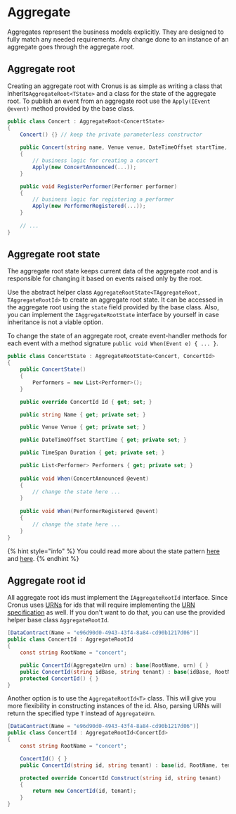 # Aggregate

Aggregates represent the business models explicitly. They are designed to fully match any needed requirements. Any change done to an instance of an aggregate goes through the aggregate root.

## Aggregate root

Creating an aggregate root with Cronus is as simple as writing a class that inherits`AggregateRoot<TState>` and a class for the state of the aggregate root. To publish an event from an aggregate root use the `Apply(IEvent @event)` method provided by the base class.

```csharp
public class Concert : AggregateRoot<ConcertState>
{
    Concert() {} // keep the private parameterless constructor
    
    public Concert(string name, Venue venue, DateTimeOffset startTime, TimeSpan duration)
    {
        // business logic for creating a concert
        Apply(new ConcertAnnounced(...));
    }

    public void RegisterPerformer(Performer performer)
    {
        // business logic for registering a performer
        Apply(new PerformerRegistered(...));
    }
    
    // ...
}
```

## Aggregate root state

The aggregate root state keeps current data of the aggregate root and is responsible for changing it based on events raised only by the root.

Use the abstract helper class `AggregateRootState<TAggregateRoot, TAggregateRootId>` to create an aggregate root state. It can be accessed in the aggregate root using the `state` field provided by the base class. Also, you can implement the `IAggregateRootState` interface by yourself in case inheritance is not a viable option.

To change the state of an aggregate root, create event-handler methods for each event with a method signature `public void When(Event e) { ... }`.

```csharp
public class ConcertState : AggregateRootState<Concert, ConcertId>
{
    public ConcertState()
    {
        Performers = new List<Performer>();
    }

    public override ConcertId Id { get; set; }

    public string Name { get; private set; }

    public Venue Venue { get; private set; }

    public DateTimeOffset StartTime { get; private set; }

    public TimeSpan Duration { get; private set; }

    public List<Performer> Performers { get; private set; }
    
    public void When(ConcertAnnounced @event)
    {
        // change the state here ...
    }
    
    public void When(PerformerRegistered @event)
    {
        // change the state here ...
    }
}
```

{% hint style="info" %}
You could read more about the state pattern [here](https://refactoring.guru/design-patterns/state/csharp/example) and [here](https://www.dofactory.com/net/state-design-pattern).
{% endhint %}

## Aggregate root id

All aggregate root ids must implement the `IAggregateRootId` interface. Since Cronus uses [URNs](https://en.wikipedia.org/wiki/Uniform_Resource_Name) for ids that will require implementing the [URN specification](https://tools.ietf.org/html/rfc8141) as well. If you don't want to do that, you can use the provided helper base class `AggregateRootId`.

```csharp
[DataContract(Name = "e96d90d0-4943-43f4-8a84-cd90b1217d06")]
public class ConcertId : AggregateRootId
{
    const string RootName = "concert";

    public ConcertId(AggregateUrn urn) : base(RootName, urn) { }
    public ConcertId(string idBase, string tenant) : base(idBase, RootName, tenant) { }
    protected ConcertId() { }
}
```

Another option is to use the `AggregateRootId<T>` class. This will give you more flexibility in constructing instances of the id. Also, parsing URNs will return the specified type `T` instead of `AggregateUrn`.

```csharp
[DataContract(Name = "e96d90d0-4943-43f4-8a84-cd90b1217d06")]
public class ConcertId : AggregateRootId<ConcertId>
{
    const string RootName = "concert";

    ConcertId() { }
    public ConcertId(string id, string tenant) : base(id, RootName, tenant) { }

    protected override ConcertId Construct(string id, string tenant)
    {
        return new ConcertId(id, tenant);
    }
}
```

